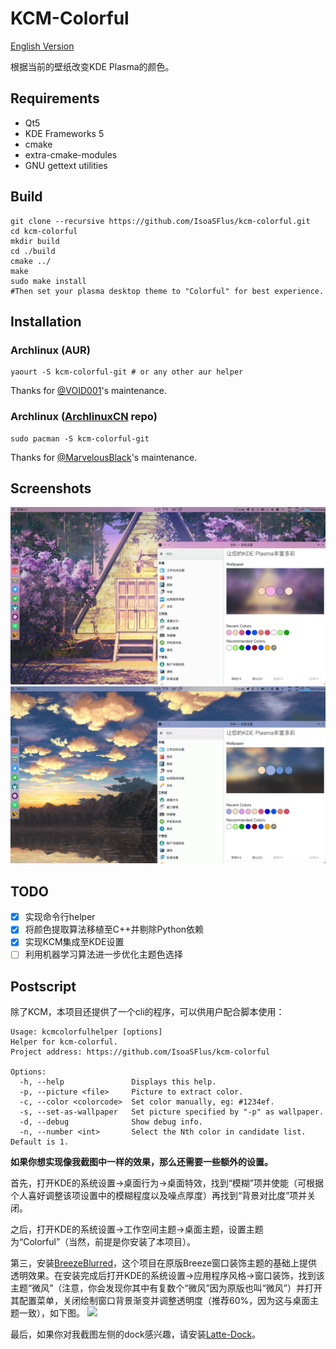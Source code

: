 # KCM-Colorful
[English Version](https://github.com/IsoaSFlus/kcm-colorful/blob/master/README.en.md)

根据当前的壁纸改变KDE Plasma的颜色。

## Requirements
* Qt5
* KDE Frameworks 5
* cmake
* extra-cmake-modules
* GNU gettext utilities

## Build
```
git clone --recursive https://github.com/IsoaSFlus/kcm-colorful.git
cd kcm-colorful
mkdir build
cd ./build
cmake ../
make
sudo make install
#Then set your plasma desktop theme to "Colorful" for best experience.
```

## Installation
### Archlinux (AUR)
```
yaourt -S kcm-colorful-git # or any other aur helper
```
Thanks for [@VOID001](https://github.com/VOID001)'s maintenance.

### Archlinux ([ArchlinuxCN](https://wiki.archlinux.org/index.php/Unofficial_user_repositories#archlinuxcn) repo)
```
sudo pacman -S kcm-colorful-git
```
Thanks for [@MarvelousBlack](https://github.com/MarvelousBlack)'s maintenance.

## Screenshots
![a](https://raw.githubusercontent.com/IsoaSFlus/kcm-colorful/master/screenshots/a.png)
![b](https://raw.githubusercontent.com/IsoaSFlus/kcm-colorful/master/screenshots/b.png)

## TODO
- [x] 实现命令行helper
- [x] 将颜色提取算法移植至C++并剔除Python依赖
- [x] 实现KCM集成至KDE设置
- [ ] 利用机器学习算法进一步优化主题色选择

## Postscript
除了KCM，本项目还提供了一个cli的程序，可以供用户配合脚本使用：

```
Usage: kcmcolorfulhelper [options]                                            
Helper for kcm-colorful.                                                
Project address: https://github.com/IsoaSFlus/kcm-colorful                     
                                                                              
Options:                                                  
  -h, --help               Displays this help.                              
  -p, --picture <file>     Picture to extract color.     
  -c, --color <colorcode>  Set color manually, eg: #1234ef.                   
  -s, --set-as-wallpaper   Set picture specified by "-p" as wallpaper.          
  -d, --debug              Show debug info.                                     
  -n, --number <int>       Select the Nth color in candidate list. Default is 1.   
```

**如果你想实现像我截图中一样的效果，那么还需要一些额外的设置。**

首先，打开KDE的系统设置->桌面行为->桌面特效，找到“模糊”项并使能（可根据个人喜好调整该项设置中的模糊程度以及噪点厚度）再找到“背景对比度”项并关闭。

之后，打开KDE的系统设置->工作空间主题->桌面主题，设置主题为“Colorful”（当然，前提是你安装了本项目）。

第三，安装[BreezeBlurred](https://github.com/alex47/BreezeBlurred)，这个项目在原版Breeze窗口装饰主题的基础上提供透明效果。在安装完成后打开KDE的系统设置->应用程序风格->窗口装饰，找到该主题“微风”（注意，你会发现你其中有复数个“微风”因为原版也叫“微风”）并打开其配置菜单，关闭绘制窗口背景渐变并调整透明度（推荐60%，因为这与桌面主题一致），如下图。
![](https://i.loli.net/2018/09/04/5b8e0ce1a79a7.png)

最后，如果你对我截图左侧的dock感兴趣，请安装[Latte-Dock](https://github.com/psifidotos/Latte-Dock)。
